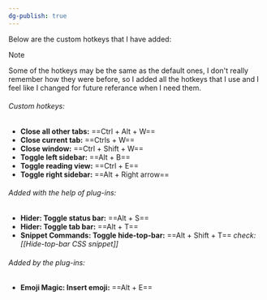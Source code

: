 ```yaml
---
dg-publish: true
---
```


Below are the custom hotkeys that I have added:

>[!NOTE]
>Some of the hotkeys may be the same as the default ones, I don't really remember how they were before, so I added all the hotkeys that I use and I feel like I changed for future referance when I need them.
###### Custom hotkeys:
- **Close all other tabs:** ==Ctrl + Alt + W==
- **Close current tab:** ==Ctrls + W==
- **Close window:** ==Ctrl + Shift + W==
- **Toggle left sidebar:** ==Alt + B==
- **Toggle reading view:** ==Ctrl + E==
- **Toggle right sidebar:** ==Alt + Right arrow==
###### Added with the help of plug-ins:
- **Hider: Toggle status bar:** ==Alt + S==
- **Hider: Toggle tab bar:** ==Alt + T==
- **Snippet Commands: Toggle hide-top-bar:** ==Alt + Shift + T==
	*check: [[Hide-top-bar CSS snippet]]*
###### Added by the plug-ins:
- **Emoji Magic: Insert emoji:** ==Alt + E==

